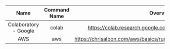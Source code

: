 | Name        | Command Name           | Overview  | Further Reading
| :-------------: |:-------------:| :-----:| :--------:
| Colaboratory - Google     | colab | https://colab.research.google.com/notebooks/welcome.ipynb |
| AWS | aws | https://chrisalbon.com/aws/basics/run_project_jupyter_on_amazon_ec2/ |
